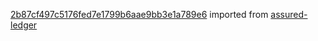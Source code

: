 [2b87cf497c5176fed7e1799b6aae9bb3e1a789e6](https://github.com/insolar/assured-ledger/commit/2b87cf497c5176fed7e1799b6aae9bb3e1a789e6) imported from [assured-ledger](https://github.com/insolar/assured-ledger)

